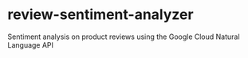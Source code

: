 # review-sentiment-analyzer
Sentiment analysis on product reviews using the Google Cloud Natural Language API
